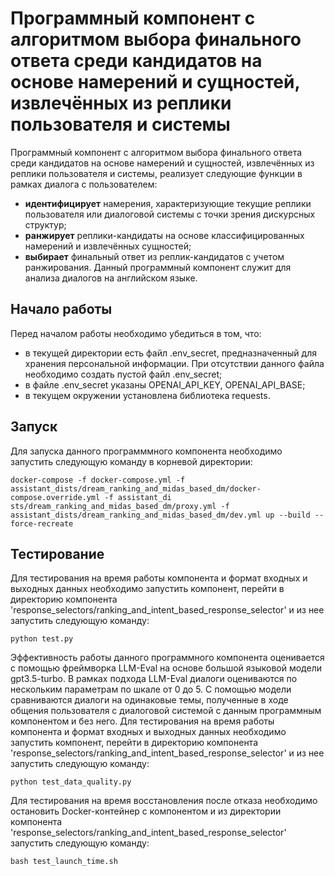 # Программный компонент с алгоритмом выбора финального ответа среди кандидатов на основе намерений и сущностей, извлечённых из реплики пользователя и системы

Программный компонент с алгоритмом выбора финального ответа среди кандидатов на основе намерений и сущностей, извлечённых из реплики пользователя и системы, реализует следующие функции в рамках диалога с пользователем:
- **идентифицирует** намерения, характеризующие текущие реплики пользователя или диалоговой системы с точки зрения дискурсных структур; 
- **ранжирует** реплики-кандидаты на основе классифицированных намерений и извлечённых сущностей;
- **выбирает** финальный ответ из реплик-кандидатов с учетом ранжирования.
Данный программный компонент служит для анализа диалогов на английском языке.

## Начало работы
Перед началом работы необходимо убедиться в том, что:
- в текущей директории есть файл .env_secret, предназначенный для хранения персональной информации. При отсутствии данного файла необходимо создать пустой файл .env_secret;
- в файле .env_secret указаны OPENAI_API_KEY, OPENAI_API_BASE;
- в текущем окружении установлена библиотека requests.

## Запуск
Для запуска данного программмного компонента необходимо запустить следующую команду в корневой директории:
```
docker-compose -f docker-compose.yml -f assistant_dists/dream_ranking_and_midas_based_dm/docker-compose.override.yml -f assistant_di
sts/dream_ranking_and_midas_based_dm/proxy.yml -f assistant_dists/dream_ranking_and_midas_based_dm/dev.yml up --build --force-recreate
```

## Тестирование
Для тестирования на время работы компонента и формат входных и выходных данных необходимо запустить компонент, перейти в директорию компонента 'response_selectors/ranking_and_intent_based_response_selector' и из нее запустить следующую команду:
```
python test.py
```
Эффективность работы данного программного компонента оценивается с помощью фреймворка LLM-Eval на основе большой языковой модели gpt3.5-turbo. В рамках подхода LLM-Eval диалоги оцениваются по нескольким параметрам по шкале от 0 до 5. С помощью модели сравниваются диалоги на одинаковые темы, полученные в ходе общения пользователя с диалоговой системой с данным программным компонентом и без него. Для тестирования на время работы компонента и формат входных и выходных данных необходимо запустить компонент, перейти в директорию компонента 'response_selectors/ranking_and_intent_based_response_selector' и из нее запустить следующую команду:
```
python test_data_quality.py
```

Для тестирования на время восстановления после отказа необходимо остановить Docker-контейнер с компонентом и из директории компонента 'response_selectors/ranking_and_intent_based_response_selector' запустить следующую команду:
```
bash test_launch_time.sh
